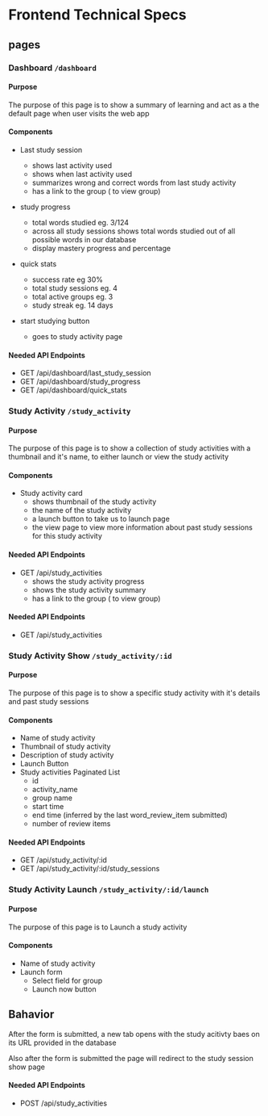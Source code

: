 # Frontend Technical Specs

## pages

### Dashboard `/dashboard`

#### Purpose

The purpose of this page is to show a summary of learning and act as a the default page when user visits the web app

#### Components

- Last study session
    - shows last activity used
    - shows when last activity used
    - summarizes wrong and correct words from last study activity
    - has a link to the group ( to view group)

- study progress
    - total words studied eg. 3/124
    - across all study sessions shows total words studied out of all possible words in our database
    - display mastery progress and percentage

- quick stats
    - success rate eg 30%
    - total study sessions eg. 4
    - total active groups eg. 3
    - study streak eg. 14 days
    
- start studying button
    - goes to study activity page

#### Needed API Endpoints

- GET /api/dashboard/last_study_session
- GET /api/dashboard/study_progress
- GET /api/dashboard/quick_stats


### Study Activity `/study_activity`

#### Purpose

The purpose of this page is to show a collection of study activities with a thumbnail and it's name, to either launch or view the study activity

#### Components

- Study activity card
    - shows thumbnail of the study activity
    - the name of the study activity
    - a launch button to take us to launch page
    - the view page to view more information about past study sessions for this study activity

#### Needed API Endpoints

- GET /api/study_activities
    - shows the study activity progress
    - shows the study activity summary
    - has a link to the group ( to view group)

#### Needed API Endpoints

- GET /api/study_activities

### Study Activity Show `/study_activity/:id`

#### Purpose

The purpose of this page is to show a specific study activity with it's details and past study sessions

#### Components

- Name of study activity
- Thumbnail of study activity
- Description of study activity
- Launch Button
- Study activities Paginated List
    - id
    - activity_name
    - group name
    - start time
    - end time (inferred by the last word_review_item submitted)
    - number of review items

#### Needed API Endpoints

- GET /api/study_activity/:id
- GET /api/study_activity/:id/study_sessions

### Study Activity Launch `/study_activity/:id/launch`

#### Purpose

The purpose of this page is to Launch a study activity

#### Components

- Name of study activity
- Launch form
    - Select field for group
    - Launch now button

## Bahavior

After the form is submitted, a new tab opens with the study acitivty baes on its URL provided in the database

Also after the form is submitted the page will redirect to the study session show page


#### Needed API Endpoints

- POST /api/study_activities